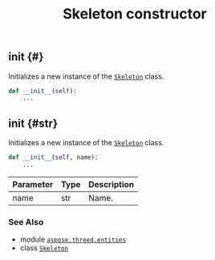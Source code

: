 ﻿---
title: Skeleton constructor
second_title: Aspose.3D for Python via .NET API References
description: 
type: docs
weight: 10
url: /aspose.threed.entities/skeleton/__init__/
is_root: false
---

## __init__ {#}

Initializes a new instance of the [`Skeleton`](/3d/python-net/aspose.threed.entities/skeleton) class.



```python
def __init__(self):
    ...
```




## __init__ {#str}

Initializes a new instance of the [`Skeleton`](/3d/python-net/aspose.threed.entities/skeleton) class.



```python
def __init__(self, name):
    ...
```


| Parameter | Type | Description |
| :- | :- | :- |
| name | str | Name. |



### See Also
* module [`aspose.threed.entities`](../../)
* class [`Skeleton`](/3d/python-net/aspose.threed.entities/skeleton)
